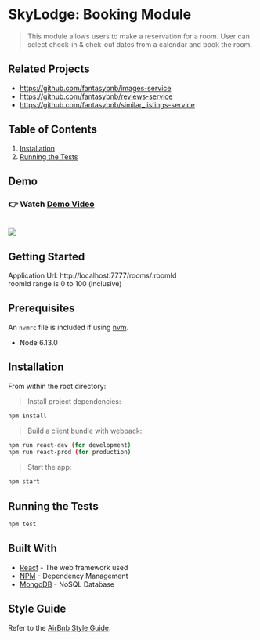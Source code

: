 # SkyLodge: Booking Module

> This module allows users to make a reservation for a room. User can select check-in & chek-out dates from a calendar and book the room.

## Related Projects

  - https://github.com/fantasybnb/images-service
  - https://github.com/fantasybnb/reviews-service
  - https://github.com/fantasybnb/similar_listings-service

## Table of Contents

1. [Installation](#installation)
2. [Running the Tests](#running-the-tests)

## Demo
### 👉 Watch [Demo Video](https://youtu.be/ICAVzENXSFA)
<br>


<img src="https://media.giphy.com/media/6CBargj7d5OLwJNeh1/giphy.gif">

## Getting Started

Application Url: http://localhost:7777/rooms/:roomId
<br>
roomId range is 0 to 100 (inclusive) 

## Prerequisites

An `nvmrc` file is included if using [nvm](https://github.com/creationix/nvm).

- Node 6.13.0

## Installation

From within the root directory:

> Install project dependencies:

```sh
npm install
```

> Build a client bundle with webpack: 

```sh
npm run react-dev (for development) 
npm run react-prod (for production)
```

> Start the app:

```sh
npm start
```

## Running the Tests

```sh
npm test
```

## Built With

* [React](https://reactjs.org/) - The web framework used
* [NPM](https://www.npmjs.com/) - Dependency Management
* [MongoDB](https://docs.mongodb.com/) - NoSQL Database


## Style Guide

Refer to the [AirBnb Style Guide](https://github.com/airbnb/javascript).
